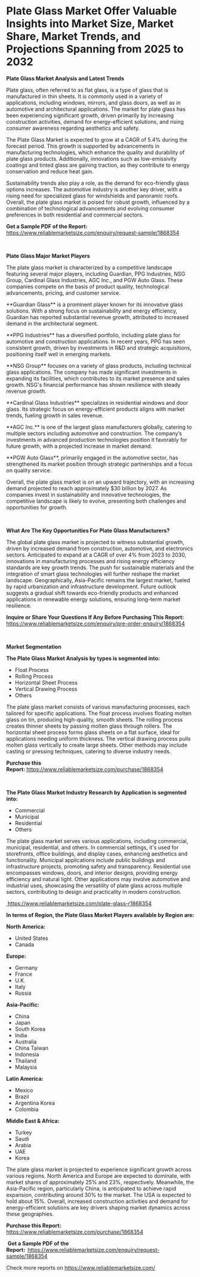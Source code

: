 <p><h1>Plate Glass Market Offer Valuable Insights into Market Size, Market Share, Market Trends, and Projections Spanning from 2025 to 2032</h1></p><p><strong>Plate Glass Market Analysis and Latest Trends</strong></p>
<p><p>Plate glass, often referred to as flat glass, is a type of glass that is manufactured in thin sheets. It is commonly used in a variety of applications, including windows, mirrors, and glass doors, as well as in automotive and architectural applications. The market for plate glass has been experiencing significant growth, driven primarily by increasing construction activities, demand for energy-efficient solutions, and rising consumer awareness regarding aesthetics and safety.</p><p>The Plate Glass Market is expected to grow at a CAGR of 5.4% during the forecast period. This growth is supported by advancements in manufacturing technologies, which enhance the quality and durability of plate glass products. Additionally, innovations such as low-emissivity coatings and tinted glass are gaining traction, as they contribute to energy conservation and reduce heat gain.</p><p>Sustainability trends also play a role, as the demand for eco-friendly glass options increases. The automotive industry is another key driver, with a rising need for specialized glass for windshields and panoramic roofs. Overall, the plate glass market is poised for robust growth, influenced by a combination of technological advancements and evolving consumer preferences in both residential and commercial sectors.</p></p>
<p><strong>Get a Sample PDF of the Report:&nbsp;</strong> <a href="https://www.reliablemarketsize.com/enquiry/request-sample/1868354?utm_campaign=1911&utm_medium=2&utm_source=Github&utm_content=ia&utm_term=30012025&utm_id=plate-glass">https://www.reliablemarketsize.com/enquiry/request-sample/1868354</a></p>
<p>&nbsp;</p>
<p><strong>Plate Glass Major Market Players</strong></p>
<p><p>The plate glass market is characterized by a competitive landscape featuring several major players, including Guardian, PPG Industries, NSG Group, Cardinal Glass Industries, AGC Inc., and PGW Auto Glass. These companies compete on the basis of product quality, technological advancements, pricing, and customer service.</p><p>**Guardian Glass** is a prominent player known for its innovative glass solutions. With a strong focus on sustainability and energy efficiency, Guardian has reported substantial revenue growth, attributed to increased demand in the architectural segment. </p><p>**PPG Industries** has a diversified portfolio, including plate glass for automotive and construction applications. In recent years, PPG has seen consistent growth, driven by investments in R&D and strategic acquisitions, positioning itself well in emerging markets.</p><p>**NSG Group** focuses on a variety of glass products, including technical glass applications. The company has made significant investments in expanding its facilities, which contributes to its market presence and sales growth. NSG's financial performance has shown resilience with steady revenue growth.</p><p>**Cardinal Glass Industries** specializes in residential windows and door glass. Its strategic focus on energy-efficient products aligns with market trends, fueling growth in sales revenue.</p><p>**AGC Inc.** is one of the largest glass manufacturers globally, catering to multiple sectors including automotive and construction. The company’s investments in advanced production technologies position it favorably for future growth, with a projected increase in market demand.</p><p>**PGW Auto Glass**, primarily engaged in the automotive sector, has strengthened its market position through strategic partnerships and a focus on quality service.</p><p>Overall, the plate glass market is on an upward trajectory, with an increasing demand projected to reach approximately $30 billion by 2027. As companies invest in sustainability and innovative technologies, the competitive landscape is likely to evolve, presenting both challenges and opportunities for growth.</p></p>
<p>&nbsp;</p>
<p><strong>What Are The Key Opportunities For Plate Glass Manufacturers?</strong></p>
<p><p>The global plate glass market is projected to witness substantial growth, driven by increased demand from construction, automotive, and electronics sectors. Anticipated to expand at a CAGR of over 4% from 2023 to 2030, innovations in manufacturing processes and rising energy efficiency standards are key growth trends. The push for sustainable materials and the integration of smart glass technologies will further reshape the market landscape. Geographically, Asia-Pacific remains the largest market, fueled by rapid urbanization and infrastructure development. Future outlook suggests a gradual shift towards eco-friendly products and enhanced applications in renewable energy solutions, ensuring long-term market resilience.</p></p>
<p><strong>Inquire or Share Your Questions If Any Before Purchasing This Report:</strong> <a href="https://www.reliablemarketsize.com/enquiry/pre-order-enquiry/1868354?utm_campaign=1911&utm_medium=2&utm_source=Github&utm_content=ia&utm_term=30012025&utm_id=plate-glass">https://www.reliablemarketsize.com/enquiry/pre-order-enquiry/1868354</a></p>
<p>&nbsp;</p>
<p><strong>Market Segmentation</strong></p>
<p><strong>The Plate Glass Market Analysis by types is segmented into:</strong></p>
<p><ul><li>Float Process</li><li>Rolling Process</li><li>Horizontal Sheet Process</li><li>Vertical Drawing Process</li><li>Others</li></ul></p>
<p><p>The plate glass market consists of various manufacturing processes, each tailored for specific applications. The float process involves floating molten glass on tin, producing high-quality, smooth sheets. The rolling process creates thinner sheets by passing molten glass through rollers. The horizontal sheet process forms glass sheets on a flat surface, ideal for applications needing uniform thickness. The vertical drawing process pulls molten glass vertically to create large sheets. Other methods may include casting or pressing techniques, catering to diverse industry needs.</p></p>
<p><strong>Purchase this Report:&nbsp;</strong><a href="https://www.reliablemarketsize.com/purchase/1868354?utm_campaign=1911&utm_medium=2&utm_source=Github&utm_content=ia&utm_term=30012025&utm_id=plate-glass">https://www.reliablemarketsize.com/purchase/1868354</a></p>
<p>&nbsp;</p>
<p><strong>The Plate Glass Market Industry Research by Application is segmented into:</strong></p>
<p><ul><li>Commercial</li><li>Municipal</li><li>Residential</li><li>Others</li></ul></p>
<p><p>The plate glass market serves various applications, including commercial, municipal, residential, and others. In commercial settings, it's used for storefronts, office buildings, and display cases, enhancing aesthetics and functionality. Municipal applications include public buildings and infrastructure projects, promoting safety and transparency. Residential use encompasses windows, doors, and interior designs, providing energy efficiency and natural light. Other applications may involve automotive and industrial uses, showcasing the versatility of plate glass across multiple sectors, contributing to design and practicality in modern construction.</p></p>
<p><a href="https://www.reliablemarketsize.com/plate-glass-r1868354?utm_campaign=1911&utm_medium=2&utm_source=Github&utm_content=ia&utm_term=30012025&utm_id=plate-glass">&nbsp;https://www.reliablemarketsize.com/plate-glass-r1868354</a></p>
<p><strong>In terms of Region, the Plate Glass Market Players available by Region are:</strong></p>
<p>
    <p> <strong> North America: </strong>
        <ul>
            <li>United States</li>
            <li>Canada</li>
        </ul>
        </p> 
    <p> <strong> Europe: </strong>
        <ul>
            <li>Germany</li>
            <li>France</li>
            <li>U.K.</li>
            <li>Italy</li>
            <li>Russia</li>
        </ul>
        </p> 
    <p> <strong> Asia-Pacific: </strong>
        <ul>
            <li>China</li>
            <li>Japan</li>
            <li>South Korea</li>
            <li>India</li>
            <li>Australia</li>
            <li>China Taiwan</li>
            <li>Indonesia</li>
            <li>Thailand</li>
            <li>Malaysia</li>
        </ul>
        </p> 
    <p> <strong> Latin America: </strong>
        <ul>
            <li>Mexico</li>
            <li>Brazil</li>
            <li>Argentina Korea</li>
            <li>Colombia</li>
        </ul>
        </p> 
    <p> <strong> Middle East & Africa: </strong>
        <ul>
            <li>Turkey</li>
            <li>Saudi</li>
            <li>Arabia</li>
            <li>UAE</li>
            <li>Korea</li>
        </ul>
    </p>
    </p>
<p><p>The plate glass market is projected to experience significant growth across various regions. North America and Europe are expected to dominate, with market shares of approximately 25% and 23%, respectively. Meanwhile, the Asia-Pacific region, particularly China, is anticipated to achieve rapid expansion, contributing around 30% to the market. The USA is expected to hold about 15%. Overall, increased construction activities and demand for energy-efficient solutions are key drivers shaping market dynamics across these geographies.</p></p>
<p><strong>Purchase this Report: </strong><a href="https://www.reliablemarketsize.com/purchase/1868354?utm_campaign=1911&utm_medium=2&utm_source=Github&utm_content=ia&utm_term=30012025&utm_id=plate-glass">https://www.reliablemarketsize.com/purchase/1868354</a></p>
<p>&nbsp;<strong>Get a Sample PDF of the Report:&nbsp;&nbsp;</strong><a href="https://www.reliablemarketsize.com/enquiry/request-sample/1868354?utm_campaign=1911&utm_medium=2&utm_source=Github&utm_content=ia&utm_term=30012025&utm_id=plate-glass">https://www.reliablemarketsize.com/enquiry/request-sample/1868354</a></p>
<p><strong></strong></p>
<p>Check more reports on <a href="https://www.reliablemarketsize.com/?utm_campaign=1911&utm_medium=2&utm_source=Github&utm_content=ia&utm_term=30012025&utm_id=plate-glass">https://www.reliablemarketsize.com/</a></p>